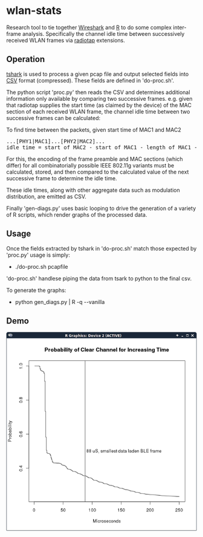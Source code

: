 wlan-stats
==========

Research tool to tie together [Wireshark](https://www.wireshark.org/) and [R](http://www.r-project.org/) to do some complex inter-frame analysis. Specifically the channel idle time between successively received WLAN frames via [radiotap](http://www.radiotap.org/) extensions.

Operation
--------
[tshark](https://www.wireshark.org/docs/man-pages/tshark.html) is used to process a given pcap file and output selected fields into [CSV](https://en.wikipedia.org/wiki/Comma-separated_values) format (compressed).
 These fields are defined in 'do-proc.sh'.

 The python script 'proc.py' then reads the CSV and determines additional information only available by comparing two successive frames. e.g. given that radiotap supplies the start time (as claimed by the device) of the MAC section of each received WLAN frame, the channel idle time between two successive frames can be calculated:


To find time between the packets, given start time of MAC1 and MAC2
<pre>
...[PHY1|MAC1]...[PHY2|MAC2]...
idle_time = start of MAC2 - start of MAC1 - length of MAC1 - length of PHY2
</pre>

For this, the encoding of the frame preamble and MAC sections (which differ) for all combinatorially possible IEEE 802.11g variants must be calculated, stored, and then compared to the calculated value of the next successive frame to determine the idle time.

These idle times, along with other aggregate data such as modulation distribution, are emitted as CSV.

Finally 'gen-diags.py' uses basic looping to drive the generation of a variety of R scripts, which render graphs of the processed data.

Usage
-----
Once the fields extracted by tshark in 'do-proc.sh' match those expected by 'proc.py' usage is simply:
- ./do-proc.sh pcapfile

'do-proc.sh' handlese piping the data from tsark to python to the final csv.

To generate the graphs:
- python gen_diags.py | R -q --vanilla

Demo
----
![demo output](https://raw.githubusercontent.com/hughobrien/wlan-stats/master/demo.png)
